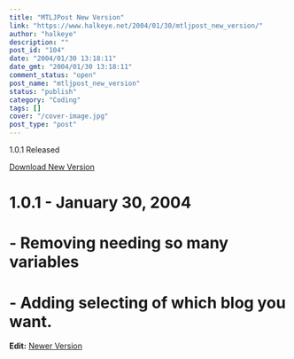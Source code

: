 ```yaml
---
title: "MTLJPost New Version"
link: "https://www.halkeye.net/2004/01/30/mtljpost_new_version/"
author: "halkeye"
description: ""
post_id: "104"
date: "2004/01/30 13:18:11"
date_gmt: "2004/01/30 13:18:11"
comment_status: "open"
post_name: "mtljpost_new_version"
status: "publish"
category: "Coding"
tags: []
cover: "/cover-image.jpg"
post_type: "post"
---
```


1.0.1 Released

[Download New Version](http://www.halkeye.net/files/?file=MTLJPost.tgz)

# 1.0.1 - January 30, 2004  

# - Removing needing so many variables  

# - Adding selecting of which blog you want.

**Edit:** [Newer Version](http://www.kodekoan.com/project/MTLJPost)